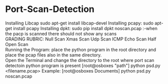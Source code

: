 # Port-Scan-Detection
Installing Libcap sudo apt-get install libcap-devel 
Installing pcapy: sudo apt-get install pcapy 
Installing dpkt: sudo pip install dpkt   noscan.pcap 
:-when the pacp is scanned there should not show any scans  
GRADING RUBRIC: Null Scan Xmas Scan Udp  Scan ICMP Echo Scan Half Open Scan  
Running the Program: place the python program in the root directory and place the pcap files also in the same directory.  
Open the Terminal and change the directory to the root where port scan detectoin python program is present 
[root@osboxes "path"] python psd.py &lt;filename.pcap> Example: [root@osboxes Documents] python psd.py noscan.pcap
